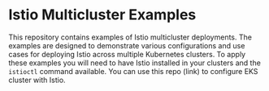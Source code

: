 # Istio Multicluster Examples

This repository contains examples of Istio multicluster deployments. The examples are designed to demonstrate various configurations and use cases for deploying Istio across multiple Kubernetes clusters. To apply these examples you will need to have Istio installed in your clusters and the `istioctl` command available. You can use this repo (link) to configure EKS cluster with Istio.
